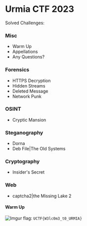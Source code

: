 # Urmia CTF 2023

Solved Challenges:

### Misc
-  Warm Up
-  Appellations
-  Any Questions?

### Forensics

-  HTTPS Decryption
-  Hidden Streams
-  Deleted Message
-  Network Punk

### OSINT
-  Cryptic Mansion

### Steganography
-  Dorna
-  Deb File|The Old Systems

### Cryptography
-  Insider's Secret

### Web
-   captcha2|the Missing Lake 2

#### Warm Up
![Imgur](https://i.imgur.com/r1S2B4B.png)
flag: `UCTF{W3lc0m3_t0_URMIA}`

